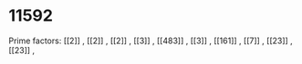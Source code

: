 # 11592

Prime factors: [[2]] , [[2]] , [[2]] , [[3]] , [[483]] , [[3]] , [[161]] , [[7]] , [[23]] , [[23]] , 